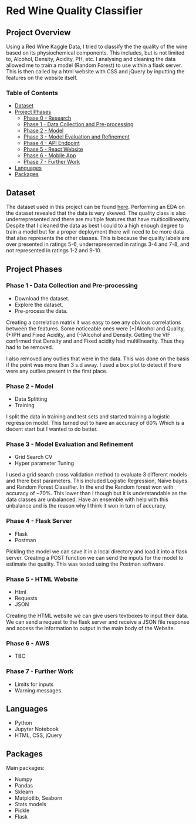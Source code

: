 # Red Wine Quality Classifier

## Project Overview

Using a Red Wine Kaggle Data, I tried to classify the the quality of the wine based on its physiochemical components. This includes, but is not limited to, Alcohol, Density, Acidity, PH, etc. I analysing and cleaning the data allowed me to train a model (Random Forest) to use within a flask server. This is then called by a html website with CSS and jQuery by inputting the features on the website itself.
### Table of Contents

- [Dataset](#dataset)
- [Project Phases](#project-phases)
  - [Phase 0 - Research](#phase-0---research)
  - [Phase 1 - Data Collection and Pre-processing](#phase-1---data-collection-and-pre-processing)
  - [Phase 2 - Model](#phase-2---model)
  - [Phase 3 - Model Evaluation and Refinement](#phase-3---model-evaluation-and-refinement)
  - [Phase 4 - API Endpoint](#phase-5---API-Endpoint)
  - [Phase 5 - React Website](#phase-5---React-Website)
  - [Phase 6 - Mobile App](#phase-6---Mobile-App)
  - [Phase 7 - Further Work](#phase-7---further-work)
- [Languages](#Languages)
- [Packages](#Packages)

## Dataset

The dataset used in this project can be found [here](https://www.kaggle.com/datasets/uciml/red-wine-quality-cortez-et-al-2009). Performing an EDA on the dataset revealed that the data is very skewed. The quality class is also underrepresented and there are multiple features that have multicollinearity. Despite that I cleaned the data as best I could to a high enough degree to train a model but for a proper deployment there will need to be more data that also represents the other classes. This is because the quality labels are over presented in ratings 5-6, underrepresented in ratings 3-4 and 7-8, and not represented in ratings 1-2 and 9-10.   
## Project Phases

### Phase 1 - Data Collection and Pre-processing

- Download the dataset.
- Explore the dataset.
- Pre-process the data.

Creating a correlation matrix it was easy to see any obvious correlations between the features. Some noticeable ones were (+)Alcohol and Quality, (+)PH and Fixed Acidity, and (-)Alcohol and Density. Getting the VIF confirmed that Density and  and Fixed acidity had multilinearity. Thus they had to be removed.

I also removed any outlies that were in the data. This was done on the basis if the point was more than 3 s.d away. I used a box plot to detect if there were any outlies present in the first place.
### Phase 2 - Model

- Data Splitting 
- Training

I split the data in training and test sets and started training a logistic regression model. This turned out to have an accuracy of 60% Which is a decent start but I wanted to do better.  
### Phase 3 - Model Evaluation and Refinement

- Grid Search CV
- Hyper parameter Tuning 

I used a grid search cross validation method to evaluate 3 different models and there best parameters. This included Logistic Regression, Naïve bayes and Random Forest Classifier.
In the end the Random forest won with accuracy of ~70%.  This lower than I though but it is understandable as the data classes are unbalanced. Have an ensemble with help with this unbalance and is the reason why I think it won in turn of accuracy.
### Phase 4 - Flask Server

- Flask
- Postman

Pickling the model we can save it in a local directory and load it into a flask server. Creating a POST function we can send the inputs for the model to estimate the quality. This was tested using the Postman software.
### Phase 5 - HTML Website

- Html
- Requests
- JSON

Creating the HTML website we can give users textboxes to input their data. We can send a request to the flask server and receive a JSON file response and access the information to output in the main body of the Website.
### Phase 6 - AWS
- TBC
### Phase 7 - Further Work

- Limits for inputs
- Warning messages.
## Languages

- Python
- Jupyter Notebook
- HTML, CSS, jQuery 
## Packages

Main packages:
- Numpy
- Pandas
- Sklearn
- Matplotlib, Seaborn
- Stats models
- Pickle
- Flask